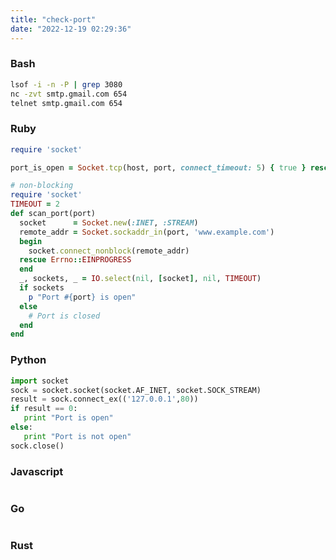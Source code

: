 ```yaml
---
title: "check-port"
date: "2022-12-19 02:29:36"
---
```


### Bash

```bash
lsof -i -n -P | grep 3080
nc -zvt smtp.gmail.com 654
telnet smtp.gmail.com 654
```

### Ruby

```ruby
require 'socket'

port_is_open = Socket.tcp(host, port, connect_timeout: 5) { true } rescue false

# non-blocking
require 'socket'
TIMEOUT = 2
def scan_port(port)
  socket      = Socket.new(:INET, :STREAM)
  remote_addr = Socket.sockaddr_in(port, 'www.example.com')
  begin
    socket.connect_nonblock(remote_addr)
  rescue Errno::EINPROGRESS
  end
  _, sockets, _ = IO.select(nil, [socket], nil, TIMEOUT)
  if sockets
    p "Port #{port} is open"
  else
    # Port is closed
  end
end

```

### Python

```python
import socket
sock = socket.socket(socket.AF_INET, socket.SOCK_STREAM)
result = sock.connect_ex(('127.0.0.1',80))
if result == 0:
   print "Port is open"
else:
   print "Port is not open"
sock.close()
```

### Javascript

```javascript

```

### Go

```go

```

### Rust

```rust

```
